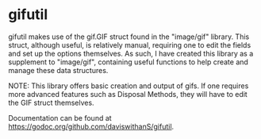 # gifutil
gifutil makes use of the gif.GIF struct found in the "image/gif" library. This struct, although useful, is relatively manual, requiring one to edit the fields and set up the options themselves. As such, I have created this library as a supplement to "image/gif", containing useful functions to help create and manage these data structures. 

NOTE: This library offers basic creation and output of gifs. If one requires more advanced features such as Disposal Methods, they will have to edit the GIF struct themselves.

Documentation can be found at https://godoc.org/github.com/daviswithanS/gifutil.
